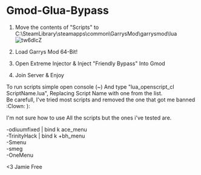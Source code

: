 # Gmod-Glua-Bypass
 
 1. Move the contents of "Scripts" to C:\SteamLibrary\steamapps\common\GarrysMod\garrysmod\lua
 ![tw6dlcZ](https://user-images.githubusercontent.com/28389628/99872305-d61bab80-2bd8-11eb-9f61-8161255bd406.png)

2. Load Garrys Mod 64-Bit!
3. Open Extreme Injector & Inject "Friendly Bypass" Into Gmod
4. Join Server & Enjoy


To run scripts simple open console (~) And type "lua_openscript_cl ScriptName.lua", Replacing Script Name with one from the list.  
Be carefull, I've tried most scripts and removed the one that got me banned :Clown: ):


I'm not sure how to use All the scripts but the ones i've tested are.

-odiuumfixed  | bind k ace_menu  
-TrinityHack | bind k +bh_menu  
-Smenu  
-smeg  
-OneMenu

<3 Jamie Free
